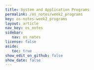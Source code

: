 ```yaml
---
title: System and Application Programs
permalink: /os_notes/week2_programs
key: os-notes-week2_programs
layout: article
nav_key: os_notes
sidebar:
   nav: os_notes
license: false
aside:
   toc: true
show_edit_on_github: false
show_date: false
---
```


